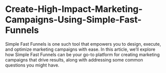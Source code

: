 # Create-High-Impact-Marketing-Campaigns-Using-Simple-Fast-Funnels
 Simple Fast Funnels is one such tool that empowers you to design, execute, and optimize marketing campaigns with ease. In this article, we’ll explore how Simple Fast Funnels can be your go-to platform for creating marketing campaigns that drive results, along with addressing some common questions you might have.
